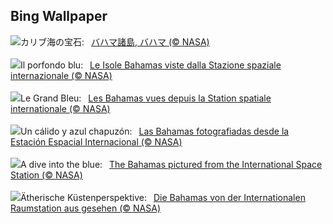 ## Bing Wallpaper
![](https://www.bing.com/th?id=OHR.BahamasSpace_JA-JP3451367539_UHD.jpg&w=1000)カリブ海の宝石:&nbsp;&ensp;[バハマ諸島, バハマ (© NASA)](https://www.bing.com/th?id=OHR.BahamasSpace_JA-JP3451367539_UHD.jpg)
<br><br/>
![](https://www.bing.com/th?id=OHR.BahamasSpace_IT-IT0834278033_UHD.jpg&w=1000)Il porfondo blu:&nbsp;&ensp;[Le Isole Bahamas viste dalla Stazione spaziale internazionale (© NASA)](https://www.bing.com/th?id=OHR.BahamasSpace_IT-IT0834278033_UHD.jpg)
<br><br/>
![](https://www.bing.com/th?id=OHR.BahamasSpace_FR-FR2737935866_UHD.jpg&w=1000)Le Grand Bleu:&nbsp;&ensp;[Les Bahamas vues depuis la Station spatiale internationale (© NASA)](https://www.bing.com/th?id=OHR.BahamasSpace_FR-FR2737935866_UHD.jpg)
<br><br/>
![](https://www.bing.com/th?id=OHR.BahamasSpace_ES-ES5387689014_UHD.jpg&w=1000)Un cálido y azul chapuzón:&nbsp;&ensp;[Las Bahamas fotografiadas desde la Estación Espacial Internacional (© NASA)](https://www.bing.com/th?id=OHR.BahamasSpace_ES-ES5387689014_UHD.jpg)
<br><br/>
![](https://www.bing.com/th?id=OHR.BahamasSpace_EN-GB7286483322_UHD.jpg&w=1000)A dive into the blue:&nbsp;&ensp;[The Bahamas pictured from the International Space Station (© NASA)](https://www.bing.com/th?id=OHR.BahamasSpace_EN-GB7286483322_UHD.jpg)
<br><br/>
![](https://www.bing.com/th?id=OHR.BahamasSpace_DE-DE5829125320_UHD.jpg&w=1000)Ätherische Küstenperspektive:&nbsp;&ensp;[Die Bahamas von der Internationalen Raumstation aus gesehen (© NASA)](https://www.bing.com/th?id=OHR.BahamasSpace_DE-DE5829125320_UHD.jpg)
<br><br/>
